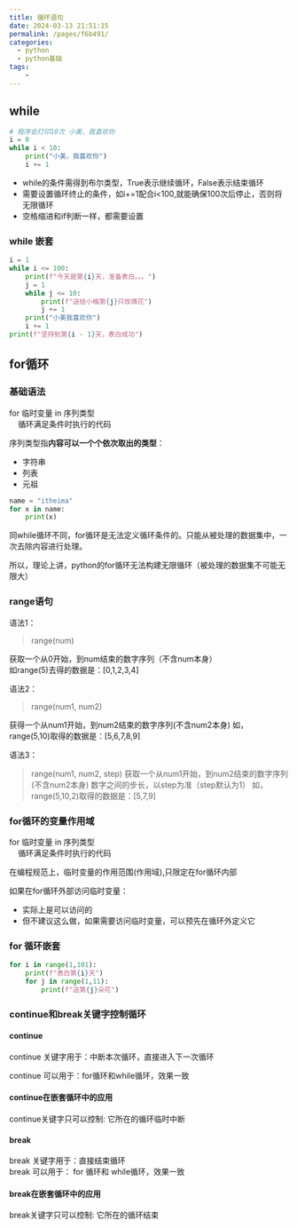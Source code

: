 ```yaml
---
title: 循环语句
date: 2024-03-13 21:51:15
permalink: /pages/f6b491/
categories:
  - python
  - python基础
tags:
    -
---
```

## while
```python
# 程序会打印10次 小美，我喜欢你
i = 0
while i < 10:
    print("小美，我喜欢你")
    i += 1
```
- while的条件需得到布尔类型，True表示继续循环，False表示结束循环  
- 需要设置循环终止的条件，如i+=1配合i<100,就能确保100次后停止，否则将无限循环  
- 空格缩进和if判断一样，都需要设置

### while 嵌套
```python
i = 1
while i <= 100:
    print(f"今天是第{i}天，准备表白。。。")
    j = 1
    while j <= 10:
        print(f"送给小梅第{j}只玫瑰花")
        j += 1
    print("小美我喜欢你")
    i += 1
print(f"坚持到第{i - 1}天，表白成功")
```

## for循环
### 基础语法
for 临时变量 in 序列类型  
&nbsp;&nbsp;&nbsp;&nbsp;循环满足条件时执行的代码

序列类型指**内容可以一个个依次取出的类型**：
- 字符串  
- 列表  
- 元祖  
```python
name = "itheima"
for x in name:
    print(x)
```

同while循环不同，for循环是无法定义循环条件的。只能从被处理的数据集中，一次去除内容进行处理。

所以，理论上讲，python的for循环无法构建无限循环（被处理的数据集不可能无限大）

### range语句
语法1：
> range(num)

获取一个从0开始，到num结束的数字序列（不含num本身）  
如range(5)去得的数据是：[0,1,2,3,4]

语法2：
> range(num1, num2)

获得一个从num1开始，到num2结束的数字序列(不含num2本身)
如，range(5,10)取得的数据是：[5,6,7,8,9]

语法3：
> range(num1, num2, step)
获取一个从num1开始，到num2结束的数字序列(不含num2本身)
数字之间的步长，以step为准（step默认为1）
如，range(5,10,2)取得的数据是：[5,7,9]

### for循环的变量作用域
for 临时变量 in 序列类型  
&nbsp;&nbsp;&nbsp;&nbsp;循环满足条件时执行的代码

在编程规范上，临时变量的作用范围(作用域),只限定在for循环内部

如果在for循环外部访问临时变量：
- 实际上是可以访问的
- 但不建议这么做，如果需要访问临时变量，可以预先在循环外定义它

### for 循环嵌套
```python
for i in range(1,101):
    print(f"表白第{i}天")
    for j in range(1,11):
        print(f"送第{j}朵花")
```

### continue和break关键字控制循环
#### continue
continue 关键字用于：中断本次循环，直接进入下一次循环  

continue 可以用于：for循环和while循环，效果一致

#### continue在嵌套循环中的应用
continue关键字只可以控制: 它所在的循环临时中断

#### break
break 关键字用于：直接结束循环  
break 可以用于： for 循环和 while循环，效果一致

#### break在嵌套循环中的应用
break关键字只可以控制: 它所在的循环结束